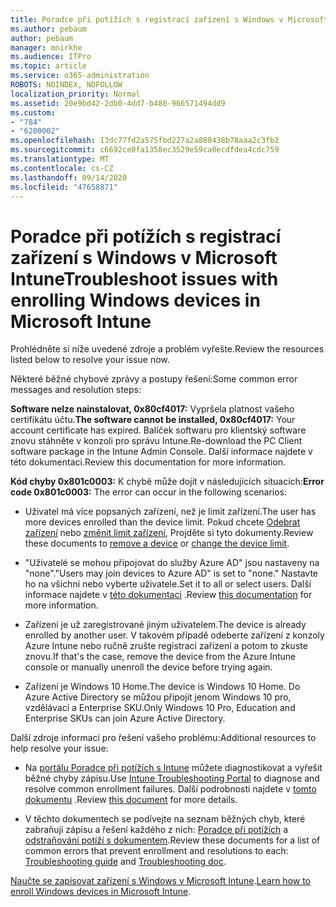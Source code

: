 ```yaml
---
title: Poradce při potížích s registrací zařízení s Windows v Microsoft Intune
ms.author: pebaum
author: pebaum
manager: mnirkhe
ms.audience: ITPro
ms.topic: article
ms.service: o365-administration
ROBOTS: NOINDEX, NOFOLLOW
localization_priority: Normal
ms.assetid: 20e9bd42-2db0-4dd7-b480-966571494dd9
ms.custom:
- "784"
- "6200002"
ms.openlocfilehash: 13dc77fd2a575fbd227a2a880438b78aaa2c3fb2
ms.sourcegitcommit: c6692ce0fa1358ec3529e59ca0ecdfdea4cdc759
ms.translationtype: MT
ms.contentlocale: cs-CZ
ms.lasthandoff: 09/14/2020
ms.locfileid: "47658871"
---
```

# <a name="troubleshoot-issues-with-enrolling-windows-devices-in-microsoft-intune"></a><span data-ttu-id="72edb-102">Poradce při potížích s registrací zařízení s Windows v Microsoft Intune</span><span class="sxs-lookup"><span data-stu-id="72edb-102">Troubleshoot issues with enrolling Windows devices in Microsoft Intune</span></span>

<span data-ttu-id="72edb-103">Prohlédněte si níže uvedené zdroje a problém vyřešte.</span><span class="sxs-lookup"><span data-stu-id="72edb-103">Review the resources listed below to resolve your issue now.</span></span>
  
<span data-ttu-id="72edb-104">Některé běžné chybové zprávy a postupy řešení:</span><span class="sxs-lookup"><span data-stu-id="72edb-104">Some common error messages and resolution steps:</span></span>
  
 <span data-ttu-id="72edb-105">**Software nelze nainstalovat, 0x80cf4017:** Vypršela platnost vašeho certifikátu účtu.</span><span class="sxs-lookup"><span data-stu-id="72edb-105">**The software cannot be installed, 0x80cf4017:** Your account certificate has expired.</span></span> <span data-ttu-id="72edb-106">Balíček softwaru pro klientský software znovu stáhněte v konzoli pro správu Intune.</span><span class="sxs-lookup"><span data-stu-id="72edb-106">Re-download the PC Client software package in the Intune Admin Console.</span></span> <span data-ttu-id="72edb-107">Další informace najdete v této dokumentaci.</span><span class="sxs-lookup"><span data-stu-id="72edb-107">Review this documentation for more information.</span></span>
  
 <span data-ttu-id="72edb-108">**Kód chyby 0x801c0003:** K chybě může dojít v následujících situacích:</span><span class="sxs-lookup"><span data-stu-id="72edb-108">**Error code 0x801c0003:** The error can occur in the following scenarios:</span></span>
  
-  <span data-ttu-id="72edb-109">Uživatel má více popsaných zařízení, než je limit zařízení.</span><span class="sxs-lookup"><span data-stu-id="72edb-109">The user has more devices enrolled than the device limit.</span></span> <span data-ttu-id="72edb-110">Pokud chcete [Odebrat zařízení](https://docs.microsoft.com/intune/devices-wipe) nebo [změnit limit zařízení](https://docs.microsoft.com/intune/enrollment-restrictions-set#set-device-limit-restrictions), Projděte si tyto dokumenty.</span><span class="sxs-lookup"><span data-stu-id="72edb-110">Review these documents to [remove a device](https://docs.microsoft.com/intune/devices-wipe) or [change the device limit](https://docs.microsoft.com/intune/enrollment-restrictions-set#set-device-limit-restrictions).</span></span>

-  <span data-ttu-id="72edb-111">"Uživatelé se mohou připojovat do služby Azure AD" jsou nastaveny na "none".</span><span class="sxs-lookup"><span data-stu-id="72edb-111">"Users may join devices to Azure AD" is set to "none."</span></span> <span data-ttu-id="72edb-112">Nastavte ho na všichni nebo vyberte uživatele.</span><span class="sxs-lookup"><span data-stu-id="72edb-112">Set it to all or select users.</span></span> <span data-ttu-id="72edb-113">Další informace najdete v [této dokumentaci](https://docs.microsoft.com/azure/active-directory/device-management-azure-portal#configure-device-settings) .</span><span class="sxs-lookup"><span data-stu-id="72edb-113">Review [this documentation](https://docs.microsoft.com/azure/active-directory/device-management-azure-portal#configure-device-settings) for more information.</span></span>

-  <span data-ttu-id="72edb-114">Zařízení je už zaregistrované jiným uživatelem.</span><span class="sxs-lookup"><span data-stu-id="72edb-114">The device is already enrolled by another user.</span></span> <span data-ttu-id="72edb-115">V takovém případě odeberte zařízení z konzoly Azure Intune nebo ručně zrušte registraci zařízení a potom to zkuste znovu.</span><span class="sxs-lookup"><span data-stu-id="72edb-115">If that's the case, remove the device from the Azure Intune console or manually unenroll the device before trying again.</span></span>

-  <span data-ttu-id="72edb-116">Zařízení je Windows 10 Home.</span><span class="sxs-lookup"><span data-stu-id="72edb-116">The device is Windows 10 Home.</span></span> <span data-ttu-id="72edb-117">Do Azure Active Directory se můžou připojit jenom Windows 10 pro, vzdělávací a Enterprise SKU.</span><span class="sxs-lookup"><span data-stu-id="72edb-117">Only Windows 10 Pro, Education and Enterprise SKUs can join Azure Active Directory.</span></span>

<span data-ttu-id="72edb-118">Další zdroje informací pro řešení vašeho problému:</span><span class="sxs-lookup"><span data-stu-id="72edb-118">Additional resources to help resolve your issue:</span></span>
  
-  <span data-ttu-id="72edb-119">Na [portálu Poradce při potížích s Intune](https://devicemanagement.microsoft.com/#blade/Microsoft_Intune_DeviceSettings/TroubleshootBlade) můžete diagnostikovat a vyřešit běžné chyby zápisu.</span><span class="sxs-lookup"><span data-stu-id="72edb-119">Use [Intune Troubleshooting Portal](https://devicemanagement.microsoft.com/#blade/Microsoft_Intune_DeviceSettings/TroubleshootBlade) to diagnose and resolve common enrollment failures.</span></span> <span data-ttu-id="72edb-120">Další podrobnosti najdete v [tomto dokumentu](https://docs.microsoft.com/intune/help-desk-operators) .</span><span class="sxs-lookup"><span data-stu-id="72edb-120">Review [this document](https://docs.microsoft.com/intune/help-desk-operators) for more details.</span></span>

-  <span data-ttu-id="72edb-121">V těchto dokumentech se podívejte na seznam běžných chyb, které zabraňují zápisu a řešení každého z nich: [Poradce při potížích](https://support.microsoft.com/help/4089533/troubleshooting-windows-device-enrollment-problems-in-microsoft-intune) a [odstraňování potíží s dokumentem](https://docs.microsoft.com/intune-classic/troubleshoot/troubleshoot-device-enrollment-in-intune).</span><span class="sxs-lookup"><span data-stu-id="72edb-121">Review these documents for a list of common errors that prevent enrollment and resolutions to each: [Troubleshooting guide](https://support.microsoft.com/help/4089533/troubleshooting-windows-device-enrollment-problems-in-microsoft-intune) and [Troubleshooting doc](https://docs.microsoft.com/intune-classic/troubleshoot/troubleshoot-device-enrollment-in-intune).</span></span>

<span data-ttu-id="72edb-122">[Naučte se zapisovat zařízení s Windows v Microsoft Intune](https://docs.microsoft.com/intune/windows-enroll).</span><span class="sxs-lookup"><span data-stu-id="72edb-122">[Learn how to enroll Windows devices in Microsoft Intune](https://docs.microsoft.com/intune/windows-enroll).</span></span>
